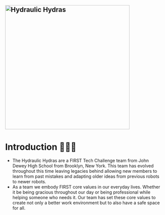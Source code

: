 <img width="400" alt="Hydraulic Hydras" src="https://github.com/Hydraulic-Hydras/.github/assets/122396861/2788baea-eab8-4caa-9e1e-55200672cecf"> <br>
---
# Introduction 💚💙🖤
- The Hydraulic Hydras are a FIRST Tech Challenge team from John Dewey High School from Brooklyn, New York. This team has evolved throughout this time leaving legacies behind allowing new members to learn from past mistakes and adapting older ideas from previous robots to newer robots. 
- As a team we embody FIRST core values in our everyday lives. Whether it be being gracious throughout our day or being professional while helping someone who needs it. Our team has set these core values to create not only a better work environment but to also have a safe space for all.
